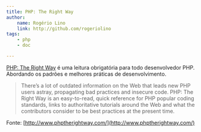 ```yaml
---
title: PHP: The Right Way
author:
    name: Rogério Lino
    link: http://github.com/rogeriolino
tags:
    - php
    - doc

---
```



[PHP: The Right Way](http://www.phptherightway.com/) é uma leitura obrigatória para todo desenvolvedor PHP. Abordando os padrões e melhores práticas de desenvolvimento.

>There’s a lot of outdated information on the Web that leads new PHP users astray, propagating bad practices and insecure code. PHP: The Right Way is an easy-to-read, quick reference for PHP popular coding standards, links to authoritative tutorials around the Web and what the contributors consider to be best practices at the present time.

Fonte: [http://www.phptherightway.com/](http://www.phptherightway.com/)
